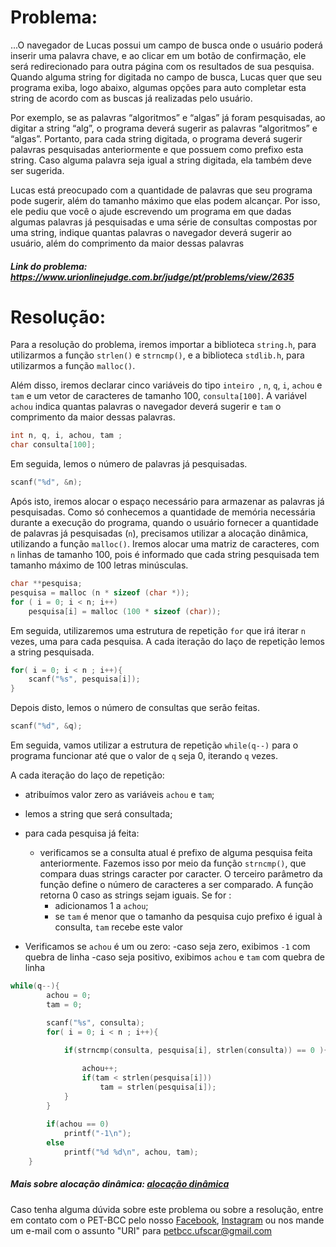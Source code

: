 # Problema:
...O navegador de Lucas possui um campo de busca onde o usuário poderá inserir uma palavra chave, e ao clicar em um botão de confirmação, ele será redirecionado para outra página com os resultados de sua pesquisa. Quando alguma string for digitada no campo de busca, Lucas quer que seu programa exiba, logo abaixo, algumas opções para auto completar esta string de acordo com as buscas já realizadas pelo usuário.

Por exemplo, se as palavras “algoritmos” e “algas” já foram pesquisadas, ao digitar a string “alg”, o programa deverá sugerir as palavras “algoritmos” e “algas”. Portanto, para cada string digitada, o programa deverá sugerir palavras pesquisadas anteriormente e que possuem como prefixo esta string. Caso alguma palavra seja igual a string digitada, ela também deve ser sugerida.

Lucas está preocupado com a quantidade de palavras que seu programa pode sugerir, além do tamanho máximo que elas podem alcançar. Por isso, ele pediu que você o ajude escrevendo um programa em que dadas algumas palavras já pesquisadas e uma série de consultas compostas por uma string, indique quantas palavras o navegador deverá sugerir ao usuário, além do comprimento da maior dessas palavras
 
 
##### Link do problema: https://www.urionlinejudge.com.br/judge/pt/problems/view/2635
 
 
# Resolução:
 
Para a resolução do problema, iremos importar a biblioteca `string.h`, para utilizarmos a função `strlen()` e `strncmp()`, e a biblioteca `stdlib.h`, para utilizarmos a função `malloc()`. 

Além disso, iremos declarar cinco variáveis do tipo `inteiro `, `n`, `q`, `i`, `achou` e `tam` e um vetor de caracteres de tamanho 100, `consulta[100]`. A variável `achou` indica quantas palavras o navegador deverá sugerir e `tam` o comprimento da maior dessas palavras.

```c
int n, q, i, achou, tam ;
char consulta[100];
```

Em seguida, lemos o número de palavras já pesquisadas.

```c
scanf("%d", &n);
```

Após isto, iremos alocar o espaço necessário para armazenar as palavras já pesquisadas. Como só conhecemos a quantidade de memória necessária durante a execução do programa, quando o usuário fornecer a quantidade de palavras já pesquisadas (`n`), precisamos utilizar a alocação dinâmica, utilizando a função `malloc()`.
Iremos alocar uma matriz de caracteres, com `n` linhas de tamanho 100, pois é informado que cada string pesquisada tem tamanho máximo de 100 letras minúsculas.
 
```c
char **pesquisa; 
pesquisa = malloc (n * sizeof (char *));
for ( i = 0; i < n; i++)
    pesquisa[i] = malloc (100 * sizeof (char));
```

Em seguida, utilizaremos uma estrutura de repetição `for` que irá iterar `n` vezes, uma para cada pesquisa. 
A cada iteração do laço de repetição lemos a string pesquisada.

```c
for( i = 0; i < n ; i++){
    scanf("%s", pesquisa[i]);
}
```

Depois disto, lemos o número de consultas que serão feitas.

```c
scanf("%d", &q);
```

Em seguida, vamos utilizar a estrutura de repetição `while(q--)` para o programa funcionar até que o valor de `q` seja 0, iterando `q` vezes.

A cada iteração do laço de repetição:
- atribuímos valor zero as variáveis `achou` e `tam`;
- lemos a string que será consultada;
- para cada pesquisa já feita:
    - verificamos se a consulta atual é prefixo de alguma pesquisa feita anteriormente. Fazemos isso por meio da função `strncmp()`, que compara duas strings caracter por caracter. O terceiro parâmetro da função define o número de caracteres a ser comparado. A função retorna 0 caso as strings sejam iguais. Se for :
        - adicionamos 1 a `achou`;
        - se `tam` é menor que o tamanho da pesquisa cujo prefixo é igual à consulta, `tam` recebe este valor

- Verificamos se `achou` é um ou zero:
    -caso seja zero, exibimos `-1` com quebra de linha
    -caso seja positivo, exibimos `achou` e `tam` com quebra de linha

```c
while(q--){
        achou = 0;
        tam = 0;

        scanf("%s", consulta);
        for( i = 0; i < n ; i++){
            
            if(strncmp(consulta, pesquisa[i], strlen(consulta)) == 0 ){

                achou++;
                if(tam < strlen(pesquisa[i]))
                    tam = strlen(pesquisa[i]);
            }
        }
        
        if(achou == 0)
            printf("-1\n");
        else
            printf("%d %d\n", achou, tam);
    }
```

 
##### Mais sobre alocação dinâmica: [alocação dinâmica](https://www.ime.usp.br/~pf/algoritmos/aulas/aloca.html)


Caso tenha alguma dúvida sobre este problema ou sobre a resolução, entre em contato com o PET-BCC pelo nosso
[Facebook](https://www.facebook.com/petbcc/),
[Instagram](https://www.instagram.com/petbcc.ufscar/)
ou nos mande um e-mail com o assunto "URI" para  petbcc.ufscar@gmail.com
